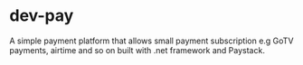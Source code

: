 # dev-pay
A simple payment platform that allows small payment subscription e.g GoTV payments, airtime and so on built with .net framework and Paystack.
